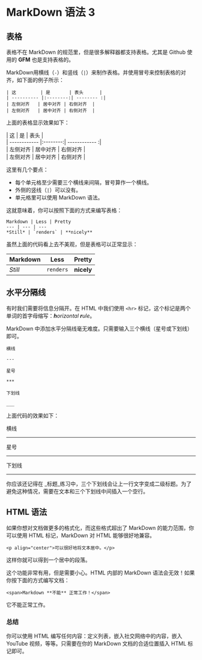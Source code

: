 # MarkDown 语法 3

## 表格

表格不在 MarkDown 的规范里，但是很多解释器都支持表格。尤其是 Github 使用的 **GFM** 也是支持表格的。

MarkDown用横线（`-`）和竖线（`|`）来制作表格。并使用冒号来控制表格的对齐，如下面的例子所示：

    | 这         | 是       | 表头      |
    | ---------- |:--------:| -------- :|
    | 左侧对齐   | 居中对齐 | 右侧对齐  |
    | 左侧对齐   | 居中对齐 | 右侧对齐  |

上面的表格显示效果如下：

| 这         | 是       | 表头         |  
| ------------ |:--------:| ------------ :|  
| 左侧对齐 | 居中对齐 | 右侧对齐  |  
| 左侧对齐 | 居中对齐 | 右侧对齐  |  

这里有几个要点：

* 每个单元格至少需要三个横线来间隔，冒号算作一个横线。
* 外侧的竖线（`|`）可以没有。
* 单元格里可以使用 MarkDown 语法。

这就意味着，你可以按照下面的方式来编写表格：

    Markdown | Less | Pretty
    --- | --- | ---
    *Still* | `renders` | **nicely**

虽然上面的代码看上去不美观，但是表格可以正常显示：

Markdown | Less | Pretty  
--- | --- | ---  
*Still* | `renders` | **nicely**

## 水平分隔线

有时我们需要将信息分隔开。在 HTML 中我们使用 `<hr>` 标记，这个标记是两个单词的首字母缩写：_**h**orizontal **r**ule_。

MarkDown 中添加水平分隔线毫无难度。只需要输入三个横线（星号或下划线）即可。

    横线

    ---

    星号

    ***

    下划线

    ___

上面代码的效果如下：

横线

---

星号

***

下划线

___


你应该还记得在 _标题_练习中，三个下划线会让上一行文字变成二级标题。为了避免这种情况，需要在文本和三个下划线中间插入一个空行。

## HTML 语法

如果你想对文档做更多的格式化，而这些格式超出了 MarkDown 的能力范围，你可以使用 HTML 标记，MarkDown 对 HTML 能够很好地兼容。

    <p align="center">可以很好地将文本居中。</p>

这样你就可以得到一个居中的段落。

这个功能非常有用，但是需要小心。HTML 内部的 MarkDown 语法会无效！如果你按下面的方式编写文档：

    <span>Markdown **不能** 正常工作！</span>

它不能正常工作。

### 总结

你可以使用 HTML 编写任何内容：定义列表，嵌入社交网络中的内容，嵌入 YouTube 视频，等等。只需要在你的 MarkDown 文档的合适位置插入 HTML 标记即可。

## 
